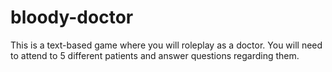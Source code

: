 # bloody-doctor
This is a text-based game where you will roleplay as a doctor. You will need to attend to 5 different patients and answer questions regarding them. 
